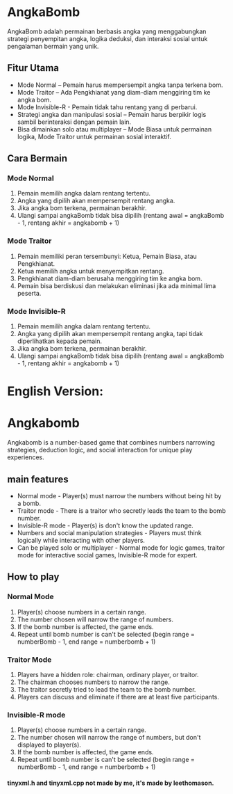 # AngkaBomb  

AngkaBomb adalah permainan berbasis angka yang menggabungkan strategi penyempitan angka, logika deduksi, dan interaksi sosial untuk pengalaman bermain yang unik.  

## Fitur Utama  

- Mode Normal – Pemain harus mempersempit angka tanpa terkena bom.  
- Mode Traitor – Ada Pengkhianat yang diam-diam menggiring tim ke angka bom.
- Mode Invisible-R - Pemain tidak tahu rentang yang di perbarui.
- Strategi angka dan manipulasi sosial – Pemain harus berpikir logis sambil berinteraksi dengan pemain lain.  
- Bisa dimainkan solo atau multiplayer – Mode Biasa untuk permainan logika, Mode Traitor untuk permainan sosial interaktif. 

## Cara Bermain  

### Mode Normal
1. Pemain memilih angka dalam rentang tertentu.  
2. Angka yang dipilih akan mempersempit rentang angka.  
3. Jika angka bom terkena, permainan berakhir.
4. Ulangi sampai angkaBomb tidak bisa dipilih (rentang awal = angkaBomb - 1, rentang akhir = angkabomb + 1)

### Mode Traitor  
1. Pemain memiliki peran tersembunyi: Ketua, Pemain Biasa, atau Pengkhianat.  
2. Ketua memilih angka untuk menyempitkan rentang.  
3. Pengkhianat diam-diam berusaha menggiring tim ke angka bom.  
4. Pemain bisa berdiskusi dan melakukan eliminasi jika ada minimal lima peserta.

### Mode Invisible-R
1. Pemain memilih angka dalam rentang tertentu.  
2. Angka yang dipilih akan mempersempit rentang angka, tapi tidak diperlihatkan kepada pemain.  
3. Jika angka bom terkena, permainan berakhir.
4. Ulangi sampai angkaBomb tidak bisa dipilih (rentang awal = angkaBomb - 1, rentang akhir = angkabomb + 1)


# English Version:

# Angkabomb

Angkabomb is a number-based game that combines numbers narrowing strategies, deduction logic, and social interaction for unique play experiences.

## main features

- Normal mode - Player(s) must narrow the numbers without being hit by a bomb.
- Traitor mode - There is a traitor who secretly leads the team to the bomb number.
- Invisible-R mode - Player(s) is don't know the updated range.
- Numbers and social manipulation strategies - Players must think logically while interacting with other players.
- Can be played solo or multiplayer - Normal mode for logic games, traitor mode for interactive social games, Invisible-R mode for expert.

## How to play

### Normal Mode
1. Player(s) choose numbers in a certain range.
2. The number chosen will narrow the range of numbers.
3. If the bomb number is affected, the game ends.
4. Repeat until bomb number is can't be selected (begin range = numberBomb - 1, end range = numberbomb + 1) 

### Traitor Mode
1. Players have a hidden role: chairman, ordinary player, or traitor.
2. The chairman chooses numbers to narrow the range.
3. The traitor secretly tried to lead the team to the bomb number.
4. Players can discuss and eliminate if there are at least five participants.

### Invisible-R mode
1. Player(s) choose numbers in a certain range.
2. The number chosen will narrow the range of numbers, but don't displayed to player(s).
3. If the bomb number is affected, the game ends.
4. Repeat until bomb number is can't be selected (begin range = numberBomb - 1, end range = numberbomb + 1)

#### tinyxml.h and tinyxml.cpp not made by me, it's made by leethomason.

